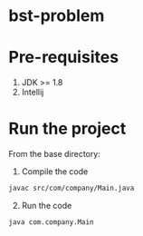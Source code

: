 # bst-problem

# Pre-requisites
1. JDK >= 1.8
2. Intellij

# Run the project

From the base directory:

1. Compile the code
```bash
javac src/com/company/Main.java
```

2. Run the code  
```bash
java com.company.Main
```
  